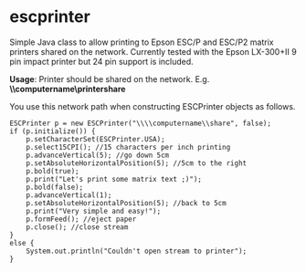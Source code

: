 escprinter
=======

Simple Java class to allow printing to Epson ESC/P and ESC/P2 matrix printers shared on the network. Currently tested with the Epson LX-300+II 9 pin impact printer but 24 pin support is included.

**Usage**: Printer should be shared on the network. E.g. **\\\computername\printershare**

You use this network path when constructing ESCPrinter objects as follows.

    ESCPrinter p = new ESCPrinter("\\\\computername\\share", false);
    if (p.initialize()) {
        p.setCharacterSet(ESCPrinter.USA);
        p.select15CPI(); //15 characters per inch printing
        p.advanceVertical(5); //go down 5cm
        p.setAbsoluteHorizontalPosition(5); //5cm to the right
        p.bold(true);
        p.print("Let's print some matrix text ;)");
        p.bold(false);
        p.advanceVertical(1);
        p.setAbsoluteHorizontalPosition(5); //back to 5cm
        p.print("Very simple and easy!");
        p.formFeed(); //eject paper
        p.close(); //close stream
    }
    else {
        System.out.println("Couldn't open stream to printer");
    }
